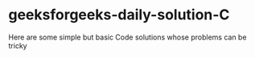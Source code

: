 # geeksforgeeks-daily-solution-C
Here are some simple but basic Code solutions whose problems can be tricky
